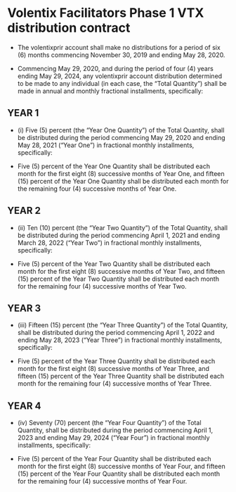 # Volentix Facilitators Phase 1 VTX distribution contract

* The volentixprir account shall make no distributions for a period of six (6) months commencing November 30, 2019 and ending May 28, 2020. 

* Commencing May 29, 2020, and during the period of four (4) years ending May 29, 2024, any volentixprir account distribution determined to be made to any individual (in each case, the “Total Quantity”) shall be made in annual and monthly fractional installments, specifically:

## YEAR 1
* (i) Five (5) percent (the “Year One Quantity”) of the Total Quantity, shall be distributed during the period commencing May 29, 2020 and ending May 28, 2021 (“Year One”) in fractional monthly installments, specifically:

* Five (5) percent of the Year One Quantity shall be distributed each  month for the first eight (8) successive months of Year One, and fifteen (15) percent of the Year One Quantity shall be distributed each  month for the remaining four (4) successive months of Year One.


## YEAR 2
* (ii) Ten (10) percent (the “Year Two Quantity”) of the Total Quantity, shall be distributed during the period commencing April 1, 2021 and ending March 28, 2022 (“Year Two”) in fractional monthly installments, specifically:

* Five (5) percent of the Year Two Quantity shall be distributed each  month for the first eight (8) successive months of Year Two, and fifteen (15) percent of the Year Two Quantity shall be distributed each  month for the remaining four (4) successive months of Year Two.

## YEAR 3
* (iii) Fifteen (15) percent (the “Year Three Quantity”) of the Total Quantity, shall be distributed during the period commencing April 1, 2022 and ending May 28, 2023 (“Year Three”) in fractional monthly installments, specifically:

* Five (5) percent of the Year Three Quantity shall be distributed each  month for the first eight (8) successive months of Year Three, and fifteen (15) percent of the Year Three Quantity shall be distributed each  month for the remaining four (4) successive months of Year Three.

## YEAR 4
* (iv) Seventy (70) percent (the “Year Four Quantity”) of the Total Quantity, shall be distributed during the period commencing April 1, 2023 and ending May 29, 2024 (“Year Four”) in fractional monthly installments, specifically:

* Five (5) percent of the Year Four Quantity shall be distributed each  month for the first eight (8) successive months of Year Four, and fifteen (15) percent of the Year Four Quantity shall be distributed each  month for the remaining four (4) successive months of Year Four.
